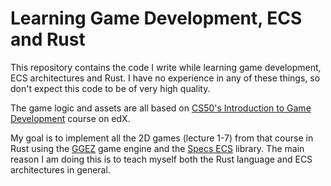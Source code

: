 # Learning Game Development, ECS and Rust

This repository contains the code I write while learning game development, ECS architectures and Rust. I have no experience in any of these things, so don't expect this code to be of very high quality.

The game logic and assets are all based on [CS50's Introduction to Game Development](https://courses.edx.org/courses/course-v1:HarvardX+CS50G+Games/course/) course on edX.

My goal is to implement all the 2D games (lecture 1-7) from that course in Rust using the [GGEZ](https://ggez.rs/) game engine and the [Specs ECS](https://specs.amethyst.rs/) library. The main reason I am doing this is to teach myself both the Rust language and ECS architectures in general.
